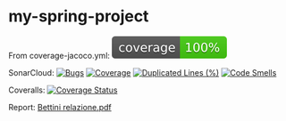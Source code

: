# my-spring-project

From coverage-jacoco.yml: ![Coverage](.github/badges/jacoco.svg)


SonarCloud: [![Bugs](https://sonarcloud.io/api/project_badges/measure?project=niccolocorsani_my-spring-project&metric=bugs)](https://sonarcloud.io/summary/new_code?id=niccolocorsani_my-spring-project) [![Coverage](https://sonarcloud.io/api/project_badges/measure?project=niccolocorsani_my-spring-project&metric=coverage)](https://sonarcloud.io/summary/new_code?id=niccolocorsani_my-spring-project) [![Duplicated Lines (%)](https://sonarcloud.io/api/project_badges/measure?project=niccolocorsani_my-spring-project&metric=duplicated_lines_density)](https://sonarcloud.io/summary/new_code?id=niccolocorsani_my-spring-project) [![Code Smells](https://sonarcloud.io/api/project_badges/measure?project=niccolocorsani_my-spring-project&metric=code_smells)](https://sonarcloud.io/summary/new_code?id=niccolocorsani_my-spring-project)





Coveralls: [![Coverage Status](https://coveralls.io/repos/github/niccolocorsani/my-spring-project/badge.svg)](https://coveralls.io/github/niccolocorsani/my-spring-project)

Report: 
[Bettini relazione.pdf](https://github.com/niccolocorsani/my-spring-project/files/8080532/Bettini.relazione.pdf)
